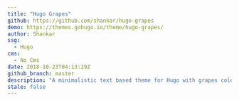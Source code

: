 ```yaml
---
title: "Hugo Grapes"
github: https://github.com/shankar/hugo-grapes
demo: https://themes.gohugo.io/theme/hugo-grapes/
author: Shankar
ssg:
  - Hugo
cms:
  - No Cms
date: 2018-10-23T04:13:29Z
github_branch: master
description: "A minimalistic text based theme for Hugo with grapes color theme"
stale: false
---
```

